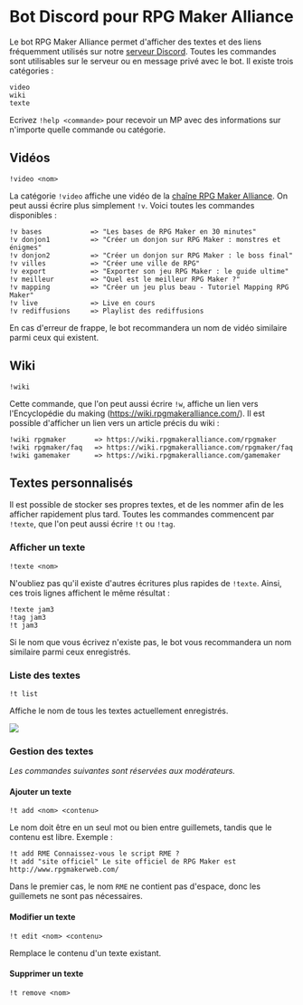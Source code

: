# Bot Discord pour RPG Maker Alliance

Le bot RPG Maker Alliance permet d'afficher des textes et des liens fréquemment utilisés sur notre [serveur Discord](https://discord.gg/RrBppaj). Toutes les commandes sont utilisables sur le serveur ou en message privé avec le bot. Il existe trois catégories :

```
video
wiki
texte
```

Ecrivez `!help <commande>` pour recevoir un MP avec des informations sur n'importe quelle commande ou catégorie.

## Vidéos

```
!video <nom>
```

La catégorie `!video` affiche une vidéo de la [chaîne RPG Maker Alliance](https://www.youtube.com/c/AurelienVideos). On peut aussi écrire plus simplement `!v`. Voici toutes les commandes disponibles :

```
!v bases            => "Les bases de RPG Maker en 30 minutes"
!v donjon1          => "Créer un donjon sur RPG Maker : monstres et énigmes"
!v donjon2          => "Créer un donjon sur RPG Maker : le boss final"
!v villes           => "Créer une ville de RPG"
!v export           => "Exporter son jeu RPG Maker : le guide ultime"
!v meilleur         => "Quel est le meilleur RPG Maker ?"
!v mapping          => "Créer un jeu plus beau - Tutoriel Mapping RPG Maker"
!v live             => Live en cours
!v rediffusions     => Playlist des rediffusions
```

En cas d'erreur de frappe, le bot recommandera un nom de vidéo similaire parmi ceux qui existent.

## Wiki

```
!wiki
```

Cette commande, que l'on peut aussi écrire `!w`, affiche un lien vers l'Encyclopédie du making (https://wiki.rpgmakeralliance.com/). Il est possible d'afficher un lien vers un article précis du wiki :

```
!wiki rpgmaker       => https://wiki.rpgmakeralliance.com/rpgmaker
!wiki rpgmaker/faq   => https://wiki.rpgmakeralliance.com/rpgmaker/faq
!wiki gamemaker      => https://wiki.rpgmakeralliance.com/gamemaker
```

## Textes personnalisés

Il est possible de stocker ses propres textes, et de les nommer afin de les afficher rapidement plus tard. Toutes les commandes commencent par `!texte`, que l'on peut aussi écrire `!t` ou `!tag`.

### Afficher un texte

```
!texte <nom>
```

N'oubliez pas qu'il existe d'autres écritures plus rapides de `!texte`. Ainsi, ces trois lignes affichent le même résultat :

```
!texte jam3
!tag jam3
!t jam3
```

Si le nom que vous écrivez n'existe pas, le bot vous recommandera un nom similaire parmi ceux enregistrés.


### Liste des textes

```
!t list
```

Affiche le nom de tous les textes actuellement enregistrés.

![](https://i.imgur.com/9RBSt11.png)

### Gestion des textes

*Les commandes suivantes sont réservées aux modérateurs.*

#### Ajouter un texte

```
!t add <nom> <contenu>
```

Le nom doit être en un seul mot ou bien entre guillemets, tandis que le contenu est libre. Exemple :

```
!t add RME Connaissez-vous le script RME ?
!t add "site officiel" Le site officiel de RPG Maker est http://www.rpgmakerweb.com/
```

Dans le premier cas, le nom `RME` ne contient pas d'espace, donc les guillemets ne sont pas nécessaires.

#### Modifier un texte

```
!t edit <nom> <contenu>
```

Remplace le contenu d'un texte existant.

#### Supprimer un texte

```
!t remove <nom>
```

